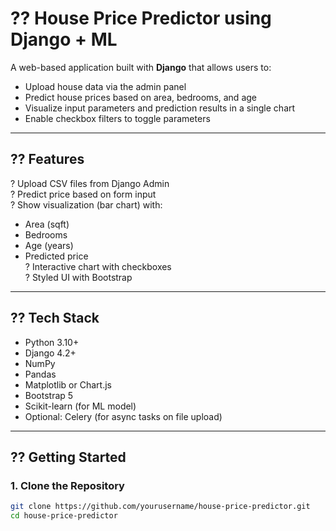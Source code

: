 # ?? House Price Predictor using Django + ML

A web-based application built with **Django** that allows users to:

- Upload house data via the admin panel
- Predict house prices based on area, bedrooms, and age
- Visualize input parameters and prediction results in a single chart
- Enable checkbox filters to toggle parameters

---

## ?? Features

? Upload CSV files from Django Admin  
? Predict price based on form input  
? Show visualization (bar chart) with:
- Area (sqft)
- Bedrooms
- Age (years)
- Predicted price  
? Interactive chart with checkboxes  
? Styled UI with Bootstrap  

---

## ?? Tech Stack

- Python 3.10+
- Django 4.2+
- NumPy
- Pandas
- Matplotlib or Chart.js
- Bootstrap 5
- Scikit-learn (for ML model)
- Optional: Celery (for async tasks on file upload)

---

## ?? Getting Started

### 1. Clone the Repository
```bash
git clone https://github.com/yourusername/house-price-predictor.git
cd house-price-predictor
